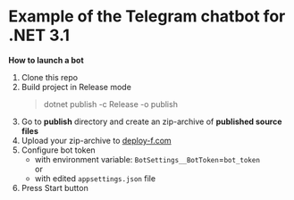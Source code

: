 # Example of the Telegram chatbot for .NET 3.1

 **How to launch a bot**
 1. Clone this repo
 2. Build project in Release mode  
    > dotnet publish -c Release -o publish
 3. Go to **publish** directory and create an zip-archive of **published source files**
 4. Upload your zip-archive to [deploy-f.com](https://deploy-f.com)
 5. Configure bot token
    * with environment variable: `BotSettings__BotToken`=`bot_token` <br>
    or <br>
    * with edited `appsettings.json` file
 6. Press Start button
